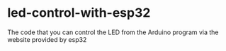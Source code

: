 # led-control-with-esp32
 The code that you can control the LED from the Arduino program via the website provided by esp32

